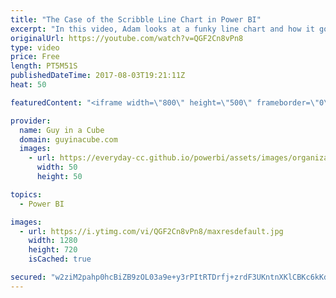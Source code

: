 ```yaml
---
title: "The Case of the Scribble Line Chart in Power BI"
excerpt: "In this video, Adam looks at a funky line chart and how it got to be that way. This is a live tile within a Power BI Dashboard based on a streaming dataset. Microsoft Flow is pushing data from Twitter into the Power BI Streaming Dataset.  Brian Gregor brought this to Adam's attention and helped setup"
originalUrl: https://youtube.com/watch?v=QGF2Cn8vPn8
type: video
price: Free
length: PT5M51S
publishedDateTime: 2017-08-03T19:21:11Z
heat: 50

featuredContent: "<iframe width=\"800\" height=\"500\" frameborder=\"0\" src=\"https://www.youtube.com/embed/QGF2Cn8vPn8\" allow=\"accelerometer; autoplay; encrypted-media; gyroscope; picture-in-picture\" allowfullscreen></iframe>"

provider:
  name: Guy in a Cube
  domain: guyinacube.com
  images:
    - url: https://everyday-cc.github.io/powerbi/assets/images/organizations/guyinacube.com-50x50.jpg
      width: 50
      height: 50

topics:
  - Power BI

images:
  - url: https://i.ytimg.com/vi/QGF2Cn8vPn8/maxresdefault.jpg
    width: 1280
    height: 720
    isCached: true

secured: "w2ziM2pahp0hcBiZB9zOL03a9e+y3rPItRTDrfj+zrdF3UKntnXKlCBKc6kKd6to64El/f6uNIMT6LTjWp4ZgedC6Vr13WbwfMqfc/+zXvfLl1b7yOn1x76EVA2dkd0iKOJfBaWanecJAz2o80Dy+QqYf3cRp7uNbIvK/KkEuv3cyxP1MlPDP3AjD/U74G/vKXuv39qd0eAqKAyq97ioB87tPiAM/rskg7q9eoY417zHMvTOC6f2d0NonM3y7c2W3450HmSJN0tPhzHbb1RpsJplpHlxlPDI/7uf4VwLtehTCnJlFTL1LUwgjVTk0TDP3Zl6l2z+TndnXM9c3QyOedHWT8pQVJ3QCnSpLUCaYz0tC6nakrXBs91ODYX7czZ0GcEr0izZkqxC3MlvOWx3XqHv8h8jDv8EHpnegRFxcqc=;A9G+lFEv2+/fnm4x6Bm4og=="
---
```


